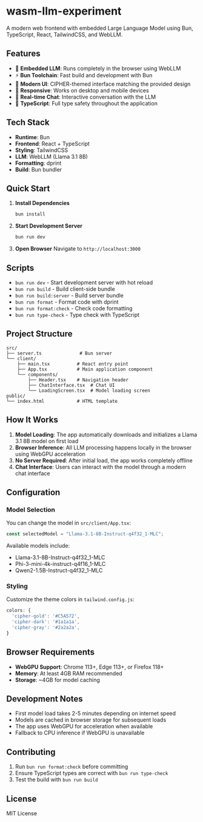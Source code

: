 # wasm-llm-experiment

A modern web frontend with embedded Large Language Model using Bun, TypeScript, React, TailwindCSS, and WebLLM.

## Features

- 🤖 **Embedded LLM**: Runs completely in the browser using WebLLM
- ⚡ **Bun Toolchain**: Fast build and development with Bun
- 🎨 **Modern UI**: CIPHER-themed interface matching the provided design
- 📱 **Responsive**: Works on desktop and mobile devices
- 🔄 **Real-time Chat**: Interactive conversation with the LLM
- 🎯 **TypeScript**: Full type safety throughout the application

## Tech Stack

- **Runtime**: Bun
- **Frontend**: React + TypeScript
- **Styling**: TailwindCSS
- **LLM**: WebLLM (Llama 3.1 8B)
- **Formatting**: dprint
- **Build**: Bun bundler

## Quick Start

1. **Install Dependencies**
   ```bash
   bun install
   ```

2. **Start Development Server**
   ```bash
   bun run dev
   ```

3. **Open Browser**
   Navigate to `http://localhost:3000`

## Scripts

- `bun run dev` - Start development server with hot reload
- `bun run build` - Build client-side bundle
- `bun run build:server` - Build server bundle
- `bun run format` - Format code with dprint
- `bun run format:check` - Check code formatting
- `bun run type-check` - Type check with TypeScript

## Project Structure

```
src/
├── server.ts              # Bun server
└── client/
    ├── main.tsx          # React entry point
    ├── App.tsx           # Main application component
    └── components/
        ├── Header.tsx    # Navigation header
        ├── ChatInterface.tsx  # Chat UI
        └── LoadingScreen.tsx  # Model loading screen
public/
└── index.html            # HTML template
```

## How It Works

1. **Model Loading**: The app automatically downloads and initializes a Llama 3.1 8B model on first load
2. **Browser Inference**: All LLM processing happens locally in the browser using WebGPU acceleration
3. **No Server Required**: After initial load, the app works completely offline
4. **Chat Interface**: Users can interact with the model through a modern chat interface

## Configuration

### Model Selection
You can change the model in `src/client/App.tsx`:

```typescript
const selectedModel = "Llama-3.1-8B-Instruct-q4f32_1-MLC";
```

Available models include:
- Llama-3.1-8B-Instruct-q4f32_1-MLC
- Phi-3-mini-4k-instruct-q4f16_1-MLC
- Qwen2-1.5B-Instruct-q4f32_1-MLC

### Styling
Customize the theme colors in `tailwind.config.js`:

```javascript
colors: {
  'cipher-gold': '#C5A572',
  'cipher-dark': '#1a1a1a',
  'cipher-gray': '#2a2a2a',
}
```

## Browser Requirements

- **WebGPU Support**: Chrome 113+, Edge 113+, or Firefox 118+
- **Memory**: At least 4GB RAM recommended
- **Storage**: ~4GB for model caching

## Development Notes

- First model load takes 2-5 minutes depending on internet speed
- Models are cached in browser storage for subsequent loads
- The app uses WebGPU for acceleration when available
- Fallback to CPU inference if WebGPU is unavailable

## Contributing

1. Run `bun run format:check` before committing
2. Ensure TypeScript types are correct with `bun run type-check`
3. Test the build with `bun run build`

## License

MIT License
